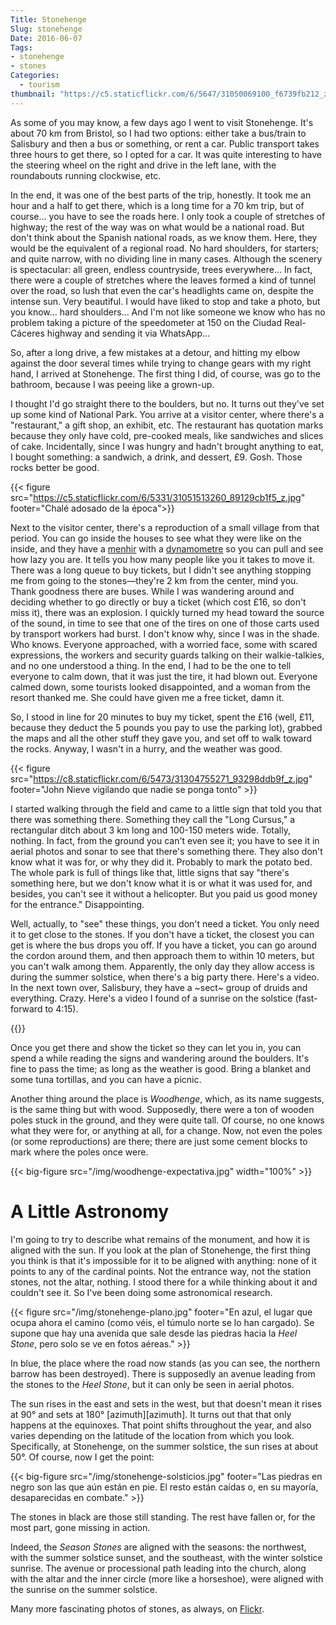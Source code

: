 ```yaml
---
Title: Stonehenge
Slug: stonehenge
Date: 2016-06-07
Tags:
- stonehenge
- stones
Categories:
  - tourism
thumbnail: "https://c5.staticflickr.com/6/5647/31050069100_f6739fb212_z.jpg"
---
```


As some of you may know, a few days ago I went to visit
Stonehenge. It's about 70 km from Bristol, so I had two options:
either take a bus/train to Salisbury and then a bus or something, or
rent a car. Public transport takes three hours to get there, so I
opted for a car. It was quite interesting to have the steering wheel
on the right and drive in the left lane, with the roundabouts running
clockwise, etc.

In the end, it was one of the best parts of the trip, honestly. It
took me an hour and a half to get there, which is a long time for a 70
km trip, but of course... you have to see the roads here. I only took
a couple of stretches of highway; the rest of the way was on what
would be a national road. But don't think about the Spanish national
roads, as we know them. Here, they would be the equivalent of a
regional road. No hard shoulders, for starters; and quite narrow, with
no dividing line in many cases. Although the scenery is spectacular:
all green, endless countryside, trees everywhere... In fact, there
were a couple of stretches where the leaves formed a kind of tunnel
over the road, so lush that even the car's headlights came on, despite
the intense sun. Very beautiful. I would have liked to stop and take a
photo, but you know... hard shoulders... And I'm not like someone we
know who has no problem taking a picture of the speedometer at 150 on
the Ciudad Real-Cáceres highway and sending it via WhatsApp...

So, after a long drive, a few mistakes at a detour, and hitting my
elbow against the door several times while trying to change gears with
my right hand, I arrived at Stonehenge. The first thing I did, of
course, was go to the bathroom, because I was peeing like a grown-up.

I thought I'd go straight there to the boulders, but no. It turns out
they've set up some kind of National Park. You arrive at a visitor
center, where there's a "restaurant," a gift shop, an exhibit,
etc. The restaurant has quotation marks because they only have cold,
pre-cooked meals, like sandwiches and slices of cake. Incidentally,
since I was hungry and hadn't brought anything to eat, I bought
something: a sandwich, a drink, and dessert, £9. Gosh. Those rocks
better be good.

{{< figure src="https://c5.staticflickr.com/6/5331/31051513260_89129cb1f5_z.jpg" footer="Chalé adosado de la época">}}

Next to the visitor center, there's a reproduction of a small village
from that period. You can go inside the houses to see what they were
like on the inside, and they have a [menhir][menhir] with a
[dynamometre][dynamometre] so you can pull and see how lazy you
are. It tells you how many people like you it takes to move it. There
was a long queue to buy tickets, but I didn't see anything stopping me
from going to the stones—they're 2 km from the center, mind you. Thank
goodness there are buses. While I was wandering around and deciding
whether to go directly or buy a ticket (which cost £16, so don't miss
it), there was an explosion. I quickly turned my head toward the
source of the sound, in time to see that one of the tires on one of
those carts used by transport workers had burst. I don't know why,
since I was in the shade. Who knows. Everyone approached, with a
worried face, some with scared expressions, the workers and security
guards talking on their walkie-talkies, and no one understood a
thing. In the end, I had to be the one to tell everyone to calm down,
that it was just the tire, it had blown out. Everyone calmed down,
some tourists looked disappointed, and a woman from the resort thanked
me. She could have given me a free ticket, damn it.

[dynamometre]: https://en.wikipedia.org/wiki/dinamometer
[Menhir]: https://en.wikipedia.org/wiki/menhir

So, I stood in line for 20 minutes to buy my ticket, spent the £16
(well, £11, because they deduct the 5 pounds you pay to use the parking
lot), grabbed the maps and all the other stuff they gave you, and set
off to walk toward the rocks. Anyway, I wasn't in a hurry, and the
weather was good.

{{< figure src="https://c8.staticflickr.com/6/5473/31304755271_93298ddb9f_z.jpg" footer="John Nieve vigilando que nadie se ponga tonto" >}}

I started walking through the field and came to a little sign that
told you that there was something there. Something they call the "Long
Cursus," a rectangular ditch about 3 km long and 100-150 meters
wide. Totally, nothing. In fact, from the ground you can't even see
it; you have to see it in aerial photos and sonar to see that there's
something there. They also don't know what it was for, or why they did
it. Probably to mark the potato bed. The whole park is full of things
like that, little signs that say "there's something here, but we don't
know what it is or what it was used for, and besides, you can't see it
without a helicopter. But you paid us good money for the entrance."
Disappointing.

Well, actually, to "see" these things, you don't need a ticket. You
only need it to get close to the stones. If you don't have a ticket,
the closest you can get is where the bus drops you off. If you have a
ticket, you can go around the cordon around them, and then approach
them to within 10 meters, but you can't walk among them. Apparently,
the only day they allow access is during the summer solstice, when
there's a big party there. Here's a video. In the next town over,
Salisbury, they have a ~sect~ group of druids and
everything. Crazy. Here's a video I found of a sunrise on the solstice
(fast-forward to 4:15).

{{<youtube rgkjpddneci>}}

<!-- {{< figure src="https://ichef.bbci.co.uk/ace/standard/976/cpsprodpb/05A4/production/_91444410_gettyimages-457530919.jpg" footer="El druida *Peinadomodernix* diciendo que, para ser verano, todavia hace fresco" >}} -->

<!-- {{< figure src="https://stonehengenews.files.wordpress.com/2009/12/druids_stonehenge.jpg" footer="Un juicio por herejía. Al parecer, el pecador fue a cagar entre unos arbustos y se fue sin darle las gracias al matojo por las hojas para limpiarse" >}} -->

Once you get there and show the ticket so they can let you in, you
can spend a while reading the signs and wandering around the
boulders. It's fine to pass the time; as long as the weather is
good. Bring a blanket and some tuna tortillas, and you can have a
picnic.

Another thing around the place is *Woodhenge*, which, as its name
suggests, is the same thing but with wood. Supposedly, there were a
ton of wooden poles stuck in the ground, and they were quite tall. Of
course, no one knows what they were for, or anything at all, for a
change. Now, not even the poles (or some reproductions) are there;
there are just some cement blocks to mark where the poles once were.

{{< big-figure src="/img/woodhenge-expectativa.jpg" width="100%" >}}

# A Little Astronomy

I'm going to try to describe what remains of the monument, and how it
is aligned with the sun. If you look at the plan of Stonehenge, the
first thing you think is that it's impossible for it to be aligned
with anything: none of it points to any of the cardinal points. Not
the entrance way, not the station stones, not the altar, nothing. I
stood there for a while thinking about it and couldn't see it. So I've
been doing some astronomical research.

{{< figure src="/img/stonehenge-plano.jpg" footer="En azul, el lugar que ocupa ahora el camino (como véis, el túmulo norte se lo han cargado). Se supone que hay una avenida que sale desde las piedras hacia la *Heel Stone*, pero solo se ve en fotos aéreas." >}}

In blue, the place where the road now stands (as you can see, the
northern barrow has been destroyed). There is supposedly an avenue
leading from the stones to the *Heel Stone*, but it can only be seen
in aerial photos.

The sun rises in the east and sets in the west, but that doesn't mean
it rises at 90° and sets at 180° [azimuth][azimuth]. It turns out that
that only happens at the equinoxes. That point shifts throughout the
year, and also varies depending on the latitude of the location from
which you look.  Specifically, at Stonehenge, on the summer solstice,
the sun rises at about 50°. Of course, now I get the point:

{{< big-figure src="/img/stonehenge-solsticios.jpg" footer="Las piedras en negro son las que aún están en pie. El resto están caídas o, en su mayoría, desaparecidas en combate." >}}

The stones in black are those still standing. The rest have
fallen or, for the most part, gone missing in action.

Indeed, the *Season Stones* are aligned with the seasons: the
northwest, with the summer solstice sunset, and the southeast, with
the winter solstice sunrise. The avenue or processional path leading
into the church, along with the altar and the inner circle (more like
a horseshoe), were aligned with the sunrise on the summer solstice.

Many more fascinating photos of stones, as always, on [Flickr][flickr].

[Flickr]: https://www.flickr.com/photos/149690786@n07/albums/7215767325015326
[azimut]: https://es.wikipedia.org/wiki/acimut
